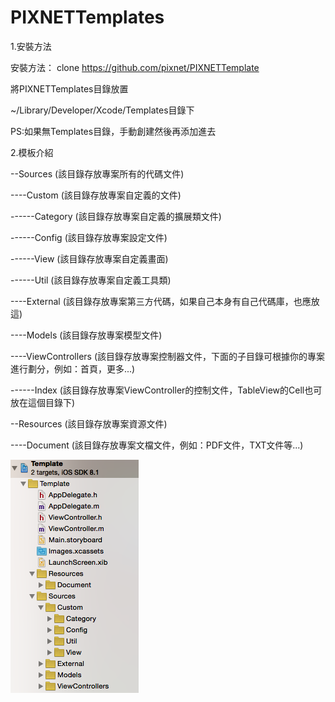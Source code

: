 # PIXNETTemplates

1.安裝方法

安裝方法：
clone https://github.com/pixnet/PIXNETTemplate

將PIXNETTemplates目錄放置

~/Library/Developer/Xcode/Templates目錄下

PS:如果無Templates目錄，手動創建然後再添加進去

2.模板介紹

--Sources           (該目錄存放專案所有的代碼文件)

----Custom          (該目錄存放專案自定義的文件)

------Category      (該目錄存放專案自定義的擴展類文件)

------Config        (該目錄存放專案設定文件)

------View          (該目錄存放專案自定義畫面)

------Util          (該目錄存放專案自定義工具類)

----External        (該目錄存放專案第三方代碼，如果自己本身有自己代碼庫，也應放這)

----Models          (該目錄存放專案模型文件)

----ViewControllers (該目錄存放專案控制器文件，下面的子目錄可根據你的專案進行劃分，例如：首頁，更多...)

------Index         (該目錄存放專案ViewController的控制文件，TableView的Cell也可放在這個目錄下)

--Resources         (該目錄存放專案資源文件)

----Document        (該目錄存放專案文檔文件，例如：PDF文件，TXT文件等...)

![alt tag](https://github.com/pixnet/PIXNETTemplate/blob/master/template.png)
